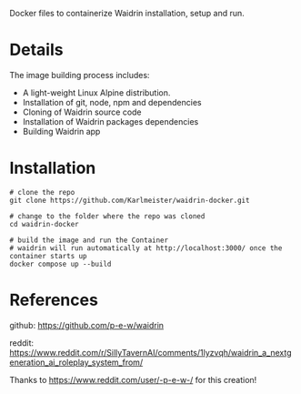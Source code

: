 Docker files to containerize Waidrin installation, setup and run.

# Details

The image building process includes:
* A light-weight Linux Alpine distribution.
* Installation of git, node, npm and dependencies
* Cloning of Waidrin source code
* Installation of Waidrin packages dependencies
* Building Waidrin app

# Installation
```
# clone the repo
git clone https://github.com/Karlmeister/waidrin-docker.git

# change to the folder where the repo was cloned
cd waidrin-docker

# build the image and run the Container
# waidrin will run automatically at http://localhost:3000/ once the container starts up
docker compose up --build
```

# References
github:
https://github.com/p-e-w/waidrin

reddit:
https://www.reddit.com/r/SillyTavernAI/comments/1lyzvqh/waidrin_a_nextgeneration_ai_roleplay_system_from/

Thanks to https://www.reddit.com/user/-p-e-w-/ for this creation!
